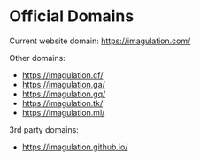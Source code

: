 # Official Domains
Current website domain: https://imagulation.com/

Other domains:
* https://imagulation.cf/
* https://imagulation.ga/
* https://imagulation.gq/
* https://imagulation.tk/
* https://imagulation.ml/

3rd party domains:
* https://imagulation.github.io/
